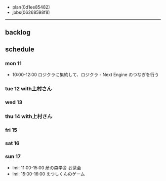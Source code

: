 
- plan(0d1ee85482)
- jobs(06268598f8)
---

## backlog

## schedule
### mon 11
- 10:00-12:00 ロジクラに集約して、ロジクラ - Next Engine のつなぎを行う
### tue 12 with上村さん
### wed 13
### thu 14 with上村さん
### fri 15
### sat 16
### sun 17
- lmi: 11:00-15:00 産の森学舎 お茶会
- lmi: 15:00-16:00 えつしくんのゲーム




